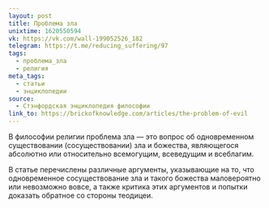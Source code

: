```yaml
---
layout: post
title: Проблема зла
unixtime: 1620550594
vk: https://vk.com/wall-199052526_182
telegram: https://t.me/reducing_suffering/97
tags:
  - проблема_зла
  - религия
meta_tags:
  - статьи
  - энциклопедии
source:
  - Стэнфордская энциклопедия философии
link_to: https://brickofknowledge.com/articles/the-problem-of-evil
---
```

В философии религии проблема зла — это вопрос об одновременном существовании (сосуществовании) зла и божества, являющегося абсолютно или относительно всемогущим, всеведущим и всеблагим. 

В статье перечислены различные аргументы, указывающие на то, что одновременное сосуществование зла и такого божества маловероятно или невозможно вовсе, а также критика этих аргументов и попытки доказать обратное со стороны теодицеи.